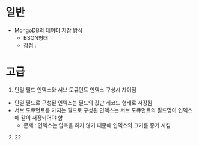 # 일반
* MongoDB의 데이터 저장 방식 
  * BSON형태 
  * 장점 :

# 고급
1. 단일 필드 인덱스와 서브 도큐먼트 인덱스 구성시 차이점
  * 단일 필드로 구성된 인덱스는 필드의 값만 레코드 형태로 저장됨
  * 서브 도큐먼트를 가지는 필드로 구성된 인덱스는 서브 도큐먼트의 필드명이 인덱스에 같이 저장되어야 함
    * 문제 :  인덱스는 압축을 하지 않기 때문에 인덱스의 크기를 증가 시킴
2. 22